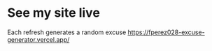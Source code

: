 # See my site live
Each refresh generates a random excuse
https://fperez028-excuse-generator.vercel.app/
